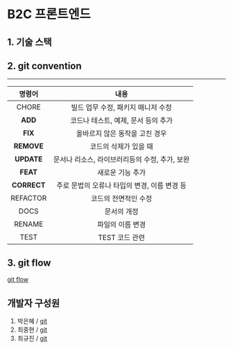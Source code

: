 # B2C 프론트엔드

## 1. 기술 스택

## 2. git convention

----------
|명령어|내용|
| :-----------------------------------: | :---------------------------------------: |
| CHORE | 빌드 업무 수정, 패키지 매니저 수정 |
| **ADD** |   코드나 테스트, 예제, 문서 등의 추가   |
| **FIX** | 올바르지 않은 동작을 고친 경우 |
| **REMOVE** |   코드의 삭제가 있을 때   |
| **UPDATE** |   문서나 리소스, 라이브러리등의 수정, 추가, 보완   |
| **FEAT** |  새로운 기능 추가   |
| **CORRECT** | 주로 문법의 오류나 타입의 변경, 이름 변경 등   |
| REFACTOR |   코드의 전면적인 수정   |
| DOCS |  문서의 개정   |
| RENAME | 파일의 이름 변경 |
| TEST | TEST 코드 관련   |


## 3. git flow

[git flow](https://woowabros.github.io/experience/2017/10/30/baemin-mobile-git-branch-strategy.html)


## 개발자 구성원
1. 박은혜 / [git](https://github.com/dev-grace)
2. 최중현 / [git](https://github.com/hemoi)
3. 최규진 / [git](https://github.com/kjchoi1997)